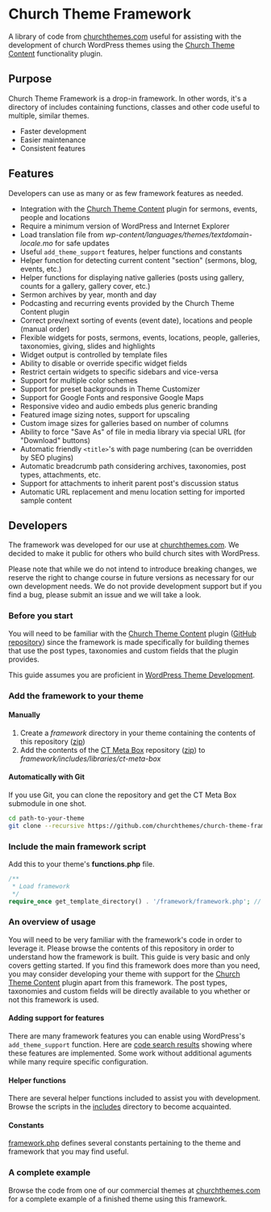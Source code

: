 Church Theme Framework
======================

A library of code from [churchthemes.com](http://churchthemes.com) useful for assisting with the development of church WordPress themes using the [Church Theme Content](https://github.com/churchthemes/church-theme-content) functionality plugin.

Purpose
-------

Church Theme Framework is a drop-in framework. In other words, it's a directory of includes containing functions, classes and other code useful to multiple, similar themes.

* Faster development
* Easier maintenance
* Consistent features

Features
--------  

Developers can use as many or as few framework features as needed.

* Integration with the [Church Theme Content](https://github.com/churchthemes/church-theme-content) plugin for sermons, events, people and locations
* Require a minimum version of WordPress and Internet Explorer
* Load translation file from *wp-content/languages/themes/textdomain-locale.mo* for safe updates
* Useful ``add_theme_support`` features, helper functions and constants
* Helper function for detecting current content "section" (sermons, blog, events, etc.)
* Helper functions for displaying native galleries (posts using gallery, counts for a gallery, gallery cover, etc.)
* Sermon archives by year, month and day
* Podcasting and recurring events provided by the Church Theme Content plugin
* Correct prev/next sorting of events (event date), locations and people (manual order)
* Flexible widgets for posts, sermons, events, locations, people, galleries, taxonomies, giving, slides and highlights
* Widget output is controlled by template files
* Ability to disable or override specific widget fields
* Restrict certain widgets to specific sidebars and vice-versa
* Support for multiple color schemes
* Support for preset backgrounds in Theme Customizer
* Support for Google Fonts and responsive Google Maps
* Responsive video and audio embeds plus generic branding
* Featured image sizing notes, support for upscaling
* Custom image sizes for galleries based on number of columns
* Ability to force "Save As" of file in media library via special URL (for "Download" buttons)
* Automatic friendly ``<title>``'s with page numbering (can be overridden by SEO plugins)
* Automatic breadcrumb path considering archives, taxonomies, post types, attachments, etc.
* Support for attachments to inherit parent post's discussion status
* Automatic URL replacement and menu location setting for imported sample content

Developers
----------

The framework was developed for our use at [churchthemes.com](http://churchthemes.com). We decided to make it public for others who build church sites with WordPress.

Please note that while we do not intend to introduce breaking changes, we reserve the right to change course in future versions as necessary for our own development needs. We do not provide development support but if you find a bug, please submit an issue and we will take a look.

### Before you start

You will need to be familiar with the [Church Theme Content](http://wordpress.org/plugins/church-theme-content) plugin ([GitHub repository](https://github.com/churchthemes/church-theme-content)) since the framework is made specifically for building themes that use the post types, taxonomies and custom fields that the plugin provides.

This guide assumes you are proficient in [WordPress Theme Development](http://codex.wordpress.org/Theme_Development).

### Add the framework to your theme

#### Manually

1. Create a *framework* directory in your theme containing the contents of this repository ([zip](https://github.com/churchthemes/church-theme-framework/archive/master.zip))
2. Add the contents of the [CT Meta Box](https://github.com/churchthemes/ct-meta-box) repository ([zip](https://github.com/churchthemes/ct-meta-box/archive/master.zip)) to *framework/includes/libraries/ct-meta-box*

#### Automatically with Git

If you use Git, you can clone the repository and get the CT Meta Box submodule in one shot.

```bash
cd path-to-your-theme
git clone --recursive https://github.com/churchthemes/church-theme-framework.git framework
```

### Include the main framework script

Add this to your theme's **functions.php** file.

```php
/**
 * Load framework
 */
require_once get_template_directory() . '/framework/framework.php'; // do this before anything
```

### An overview of usage

You will need to be very familiar with the framework's code in order to leverage it. Please browse the contents of this repository in order to understand how the framework is built. This guide is very basic and only covers getting started. If you find this framework does more than you need, you may consider developing your theme with support for the [Church Theme Content](https://github.com/churchthemes/church-theme-content) plugin apart from this framework. The post types, taxonomies and custom fields will be directly available to you whether or not this framework is used.

#### Adding support for features

There are many framework features you can enable using WordPress's ``add_theme_support`` function. Here are [code search results](https://github.com/churchthemes/church-theme-framework/search?q=current_theme_supports+OR+get_theme_support&type=Code) showing where these features are implemented. Some work without additional aguments while many require specific configuration.

#### Helper functions

There are several helper functions included to assist you with development. Browse the scripts in the [includes](https://github.com/churchthemes/church-theme-framework/tree/master/includes) directory to become acquainted.

#### Constants

[framework.php](https://github.com/churchthemes/church-theme-framework/blob/master/framework.php) defines several constants pertaining to the theme and framework that you may find useful.

### A complete example

Browse the code from one of our commercial themes at [churchthemes.com](http://churchthemes.com) for a complete example of a finished theme using this framework.
